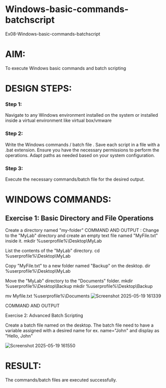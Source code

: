 # Windows-basic-commands-batchscript
Ex08-Windows-basic-commands-batchscript

# AIM:
To execute Windows basic commands and batch scripting

# DESIGN STEPS:

### Step 1:

Navigate to any Windows environment installed on the system or installed inside a virtual environment like virtual box/vmware 

### Step 2:

Write the Windows commands / batch file . Save each script in a file with a .bat extension. Ensure you have the necessary permissions to perform the operations. Adapt paths as needed based on your system configuration.
### Step 3:

Execute the necessary commands/batch file for the desired output. 




# WINDOWS COMMANDS:
## Exercise 1: Basic Directory and File Operations
Create a directory named "my-folder" COMMAND AND OUTPUT : Change to the "MyLab" directory and create an empty text file named "MyFile.txt" inside it. mkdir %userprofile%\Desktop\MyLab

List the contents of the "MyLab" directory. cd %userprofile%\Desktop\MyLab

Copy "MyFile.txt" to a new folder named "Backup" on the desktop. dir %userprofile%\Desktop\MyLab

Move the "MyLab" directory to the "Documents" folder. mkdir %userprofile%\Desktop\Backup mkdir %userprofile%\Desktop\Backup

mv Myfile.txt %userprofile%\Documents
![Screenshot 2025-05-19 161339](https://github.com/user-attachments/assets/577db636-d0e8-43ef-9252-5b363eb0ff39)



COMMAND AND OUTPUT

Exercise 2: Advanced Batch Scripting

Create a batch file named on the desktop. The batch file need to have a variable assigned with a desired name for ex. name="John" and display as "Hello, John"

![Screenshot 2025-05-19 161550](https://github.com/user-attachments/assets/b9db8654-9aba-4fc9-8715-da3d30f2d419)















# RESULT:
The commands/batch files are executed successfully.

